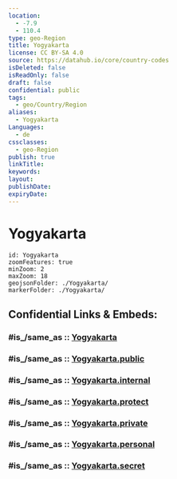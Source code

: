```yaml
---
location:
  - -7.9
  - 110.4
type: geo-Region
title: Yogyakarta
license: CC BY-SA 4.0
source: https://datahub.io/core/country-codes
isDeleted: false
isReadOnly: false
draft: false
confidential: public
tags:
  - geo/Country/Region
aliases:
  - Yogyakarta
Languages:
  - de
cssclasses:
  - geo-Region
publish: true
linkTitle:
keywords:
layout:
publishDate:
expiryDate:
---
```


# Yogyakarta

```leaflet
id: Yogyakarta
zoomFeatures: true 
minZoom: 2 
maxZoom: 18
geojsonFolder: ./Yogyakarta/
markerFolder: ./Yogyakarta/
```


## Confidential Links & Embeds: 

### #is_/same_as :: [Yogyakarta](/_Standards/Earth/Continent/Asia/Asia~South~East/Malay_Archipelago/Indonesia/provinces~Indonesia/Yogyakarta.md) 

### #is_/same_as :: [Yogyakarta.public](/_public/Earth/Continent/Asia/Asia~South~East/Malay_Archipelago/Indonesia/provinces~Indonesia/Yogyakarta.public.md) 

### #is_/same_as :: [Yogyakarta.internal](/_internal/Earth/Continent/Asia/Asia~South~East/Malay_Archipelago/Indonesia/provinces~Indonesia/Yogyakarta.internal.md) 

### #is_/same_as :: [Yogyakarta.protect](/_protect/Earth/Continent/Asia/Asia~South~East/Malay_Archipelago/Indonesia/provinces~Indonesia/Yogyakarta.protect.md) 

### #is_/same_as :: [Yogyakarta.private](/_private/Earth/Continent/Asia/Asia~South~East/Malay_Archipelago/Indonesia/provinces~Indonesia/Yogyakarta.private.md) 

### #is_/same_as :: [Yogyakarta.personal](/_personal/Earth/Continent/Asia/Asia~South~East/Malay_Archipelago/Indonesia/provinces~Indonesia/Yogyakarta.personal.md) 

### #is_/same_as :: [Yogyakarta.secret](/_secret/Earth/Continent/Asia/Asia~South~East/Malay_Archipelago/Indonesia/provinces~Indonesia/Yogyakarta.secret.md)

